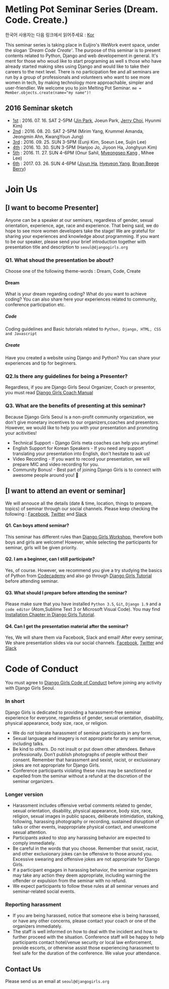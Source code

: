 # Metling Pot Seminar Series (Dream. Code. Create.)
한국어 사용자는 다음 링크에서 읽어주세요 : [Kor](https://github.com/DjangoGirlsSeoul/seminar/blob/master/README.md)

This seminar series is taking place in Euljiro's WeWork event space, under the slogan *'Dream Code Create'*. The purpose of this seminar is to present contents related to Python, Django and web developement in general. It's ment for those who woud like to start programing as well s those who have already started making sites using Django and would like to take their careers to the next level. 
There is no participation fee and all seminars are run by a group of professionals and volunteers who want to see more women in tech, by making technology more approachable, simpler and user-friendlier. We welcome you to join Melting Pot Seminar. `me = Member.objects.create(name="my name")!`


## 2016 Seminar sketch
- [1st](https://github.com/DjangoGirlsSeoul/seminar/tree/master/2016-07) : 2016. 07. 16. SAT 2-5PM ([Jin Park](https://www.jinpark.net/), Joeun Park, [Jerry Choi](http://jellyms.kr/), Hyunmi Kim)
- [2nd](https://github.com/DjangoGirlsSeoul/seminar/tree/master/2016-08) : 2016. 08. 20. SAT 2-5PM (Mirim Yang, Krummel Amanda, Jeongmin Ahn, KwangYoun Jung)
- [3rd](https://github.com/DjangoGirlsSeoul/seminar/tree/master/2016-09) : 2016. 09. 25. SUN 3-5PM (Eunji Kim, Soeun Lee, Sujin Lee)
- [4th](https://github.com/DjangoGirlsSeoul/seminar/tree/master/2016-10) : 2016. 10. 30. SUN 3-5PM (Hanjoo Jo, Jiyoon Ha, Jonghyun Kim)
- [5th](https://github.com/DjangoGirlsSeoul/seminar/tree/master/2016-11) : 2016. 11. 27. SUN 4-6PM (Onur Sahil, [Myeongseo Kang](http://leop0ld.github.io) , Mihee Lee)
- [6th](https://github.com/DjangoGirlsSeoul/seminar/tree/master/2017-03) : 2017. 03. 26. SUN 4-6PM ([Jiyun Ha](https://github.com/punkyoon), [Hyeyeon Yang](https://github.com/imyeonn), [Bryan Beege Berry](https://github.com/TheBeege))

# Join Us

## [I want to become Presenter]
Anyone can be a speaker at our seminars, regardless of gender, sexual orientation, experience, age, race and experience. That being said, we do hope to see more women developers take the stage! We are grateful for sharing your experiences and knowledge about programming. If you want to be our speaker, please send your brief introduction together with presentation title and description to `seoul@djangogirls.org`

### Q1. What shoud the presentation be about?
Choose one of the following theme-words : Dream, Code, Create

#### Dream
What is your dream regarding coding? What do you want to achieve coding? You can also share here your experiences related to community, conference participation etc.

##### Code
Coding guidelines and Basic tutorials related to `Python, Django, HTML, CSS and Javascript`

##### Create
Have you created a website using Django and Python? You can share your experiences and tip for beginners.

### Q2.Is there any guidelines for being a Presenter?
Regardless, if you are Django Girls Seoul Organizer, Coach or presentor, you must read [Django Girls Coach Manual](http://coach.djangogirls.org/)

### Q3. What are the benefits of presenting at this seminar?
Because Django Girls Seoul is a non-profit community organization, we don't give monetary incentives to our organizers,coaches and presentors. However, we would like to help you with your presentation and promoting your acitivities!
* Technical Support - Django Girls meta coaches can help you anytime!
* English Support for Korean Speakers - If you need any support translating your presentation into English, don't hesitate to ask us!
* Video Recording - If you want to record your presentation, we will prepare MIC and video recording for you.
* Community Bonus! - Best part of joining Django Girls is to connect with awesome people around you! :heartbeat:

## [I want to attend an event or seminar]
We will annouce all the details (date & time, location, things to prepare, topics) of seminar through our social channels. Please keep checking the following : [Facebook](https://www.facebook.com/djangogirlsseoul/), [Twitter](https://twitter.com/djangogirlseoul) and [Slack](https://djangogirlsseoul.slack.com)


####  Q1. Can boys attend seminar?
This seminar has different rules than [Django Girls Workshop](https://djangogirls.org/), therefore both boys and girls are welcome! However, while selecting the participants for seminar, girls will be given priority.

#### Q2. I am a beginner, can I still participate?
Yes, of course. However, we recommend you give a try studying the basics of Python from [Codecademy](https://www.codecademy.com) and also go through [Django Girls Tutorial](http://tutorial.djangogirls.org/) before attending seminar.

#### Q3. What should I prepare before attending the seminar?
Please make sure that you have installed `Python 3.5`, `Git`, `Django 1.9` and a `code editor` (Atom,Sublime Text 3 or Microsoft Visual Code). You may find [Installation Chapter in Django Girls Tutorial](http://tutorial.djangogirls.org/ko/installation/).

#### Q4. Can I get the presentation material after the seminar?
Yes, We will share them via Facebook, Slack and email!
After every seminar, We share presentation slides via our social channels. [Facebook](https://www.facebook.com/djangogirlsseoul/), [Twitter](https://twitter.com/djangogirlseoul) and [Slack](https://djangogirlsseoul.slack.com)

# Code of Conduct
You must agree to [Django Girls Code of Conduct](https://djangogirls.org/pages/coc/) before joining any activity with Django Girls Seoul.

### In short
Django Girls is dedicated to providing a harassment-free seminar experience for everyone, regardless of gender, sexual orientation, disability, physical appearance, body size, race, or religion.
- We do not tolerate harassment of seminar participants in any form.
- Sexual language and imagery is not appropriate for any seminar venue, including talks.
- Be kind to others. Do not insult or put down other attendees. Behave professionally. Don’t publish photographs of people without their consent. Remember that harassment and sexist, racist, or exclusionary jokes are not appropriate for Django Girls.
- Conference participants violating these rules may be sanctioned or expelled from the seminar without a refund at the discretion of the seminar organizers.

### Longer version
- Harassment includes offensive verbal comments related to gender, sexual orientation, disability, physical appearance, body size, race, religion, sexual images in public spaces, deliberate intimidation, stalking, following, harassing photography or recording, sustained disruption of talks or other events, inappropriate physical contact, and unwelcome sexual attention.
- Participants asked to stop any harassing behavior are expected to comply immediately.
- Be careful in the words that you choose. Remember that sexist, racist, and other exclusionary jokes can be offensive to those around you. Excessive swearing and offensive jokes are not appropriate for Django Girls.
- If a participant engages in harassing behavior, the seminar organizers may take any action they deem appropriate, including warning the offender or expulsion from the seminar with no refund.
- We expect participants to follow these rules at all  seminar venues and seminar-related social events.

### Reporting harassment
- If you are being harassed, notice that someone else is being harassed, or have any other concerns, please contact your coach or one of the organizers immediately.
- The staff is well informed on how to deal with the incident and how to further proceed with the situation. Conference staff will be happy to help participants contact hotel/venue security or local law enforcement, provide escorts, or otherwise assist those experiencing harassment to feel safe for the duration of the conference. We value your attendance.

## Contact Us
Please send us an email at `seoul@djangogirls.org`
